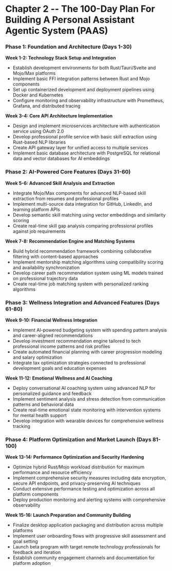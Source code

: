 # Chapter 2 -- The 100-Day Plan For Building A Personal Assistant Agentic System (PAAS)

### Phase 1: Foundation and Architecture (Days 1-30)

**Week 1-2: Technology Stack Setup and Integration**
- Establish development environments for both Rust/Tauri/Svelte and Mojo/Max platforms
- Implement basic FFI integration patterns between Rust and Mojo components
- Set up containerized development and deployment pipelines using Docker and Kubernetes
- Configure monitoring and observability infrastructure with Prometheus, Grafana, and distributed tracing

**Week 3-4: Core API Architecture Implementation**  
- Design and implement microservices architecture with authentication service using OAuth 2.0
- Develop professional profile service with basic skill extraction using Rust-based NLP libraries
- Create API gateway layer for unified access to multiple services
- Implement basic database architecture with PostgreSQL for relational data and vector databases for AI embeddings

### Phase 2: AI-Powered Core Features (Days 31-60)

**Week 5-6: Advanced Skill Analysis and Extraction**
- Integrate Mojo/Max components for advanced NLP-based skill extraction from resumes and professional profiles
- Implement multi-source data integration for GitHub, LinkedIn, and learning platform APIs
- Develop semantic skill matching using vector embeddings and similarity scoring
- Create real-time skill gap analysis comparing professional profiles against job requirements

**Week 7-8: Recommendation Engine and Matching Systems**
- Build hybrid recommendation framework combining collaborative filtering with content-based approaches
- Implement mentorship matching algorithms using compatibility scoring and availability synchronization
- Develop career path recommendation system using ML models trained on professional trajectory data
- Create real-time job matching system with personalized ranking algorithms

### Phase 3: Wellness Integration and Advanced Features (Days 61-80)

**Week 9-10: Financial Wellness Integration**
- Implement AI-powered budgeting system with spending pattern analysis and career-aligned recommendations
- Develop investment recommendation engine tailored to tech professional income patterns and risk profiles
- Create automated financial planning with career progression modeling and salary optimization
- Integrate tax optimization strategies connected to professional development goals and education expenses

**Week 11-12: Emotional Wellness and AI Coaching**
- Deploy conversational AI coaching system using advanced NLP for personalized guidance and feedback
- Implement sentiment analysis and stress detection from communication patterns and behavioral data
- Create real-time emotional state monitoring with intervention systems for mental health support
- Develop integration with wearable devices for comprehensive wellness tracking

### Phase 4: Platform Optimization and Market Launch (Days 81-100)

**Week 13-14: Performance Optimization and Security Hardening**
- Optimize hybrid Rust/Mojo workload distribution for maximum performance and resource efficiency
- Implement comprehensive security measures including data encryption, secure API endpoints, and privacy-preserving AI techniques
- Conduct extensive performance testing and optimization across all platform components
- Deploy production monitoring and alerting systems with comprehensive observability

**Week 15-16: Launch Preparation and Community Building**
- Finalize desktop application packaging and distribution across multiple platforms
- Implement user onboarding flows with progressive skill assessment and goal setting
- Launch beta program with target remote technology professionals for feedback and iteration
- Establish community engagement channels and documentation for platform adoption
